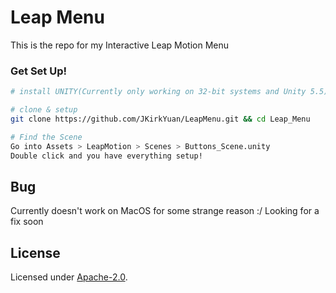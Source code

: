 # Leap Menu

This is the repo for my Interactive Leap Motion Menu

### Get Set Up!
```bash
# install UNITY(Currently only working on 32-bit systems and Unity 5.5)

# clone & setup
git clone https://github.com/JKirkYuan/LeapMenu.git && cd Leap_Menu 

# Find the Scene
Go into Assets > LeapMotion > Scenes > Buttons_Scene.unity
Double click and you have everything setup!

```
## Bug
Currently doesn't work on MacOS for some strange reason :/ 
Looking for a fix soon

## License

Licensed under [Apache-2.0](LICENSE).
